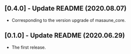## [0.4.0] - Update README (2020.08.07)

* Corresponding to the version upgrade of masaune_core.

## [0.1.0] - Update README (2020.06.29)

* The first release.
